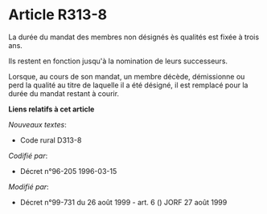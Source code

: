# Article R313-8

La durée du mandat des membres non désignés ès qualités est fixée à trois ans.

Ils restent en fonction jusqu'à la nomination de leurs successeurs.

Lorsque, au cours de son mandat, un membre décède, démissionne ou perd la qualité au titre de laquelle il a été désigné, il
est remplacé pour la durée du mandat restant à courir.

**Liens relatifs à cet article**

_Nouveaux textes_:

  - Code rural D313-8

_Codifié par_:

  - Décret n°96-205 1996-03-15

_Modifié par_:

  - Décret n°99-731 du 26 août 1999 - art. 6 () JORF 27 août 1999
